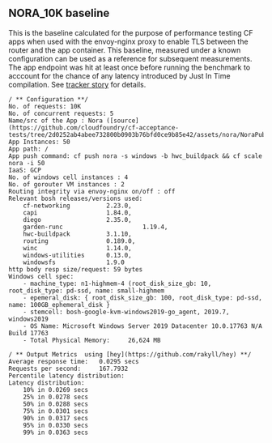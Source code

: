 ## NORA_10K baseline

This is the baseline calculated for the purpose of performance testing CF apps when used with the envoy-nginx proxy to enable TLS between the router and the app container. This baseline, measured under a known configuration can be used as a reference for subsequent measurements. The app endpoint was hit at least once before running the benchmark to acccount for the chance of any latency introduced by Just In Time compilation. See [tracker story](https://www.pivotaltracker.com/story/show/166612185) for details.

```
/ ** Configuration **/
No. of requests: 10K
No. of concurrent requests: 5
Name/src of the App : Nora ([source](https://github.com/cloudfoundry/cf-acceptance-tests/tree/2d0252ab4abee732800b0903b76bfd0ce9b85e42/assets/nora/NoraPublished))
App Instances: 50
App path: /
App push command: cf push nora -s windows -b hwc_buildpack && cf scale nora -i 50
IaaS: GCP
No. of windows cell instances : 4
No. of gorouter VM instances : 2
Routing integrity via envoy-nginx on/off : off
Relevant bosh releases/versions used:
	cf-networking          2.23.0,
	capi                   1.84.0,
	diego                  2.35.0,
	garden-runc						 1.19.4,
	hwc-buildpack          3.1.10,
	routing                0.189.0,
	winc                   1.14.0,
	windows-utilities      0.13.0,
	windowsfs              1.9.0
http body resp size/request: 59 bytes
Windows cell spec:
	- machine_type: n1-highmem-4 (root_disk_size_gb: 10, root_disk_type: pd-ssd, name: small-highmem
	- epemeral_disk: { root_disk_size_gb: 100, root_disk_type: pd-ssd, name: 100GB_ephemeral_disk }
	- stemcell: bosh-google-kvm-windows2019-go_agent, 2019.7, windows2019
	- OS Name: Microsoft Windows Server 2019 Datacenter 10.0.17763 N/A Build 17763
	- Total Physical Memory:     26,624 MB

/ ** Output Metrics  using [hey](https://github.com/rakyll/hey) **/
Average response time:   0.0295 secs
Requests per second:     167.7932
Percentile latency distribution:
Latency distribution:
	10% in 0.0269 secs
	25% in 0.0278 secs
	50% in 0.0288 secs
	75% in 0.0301 secs
	90% in 0.0317 secs
	95% in 0.0330 secs
	99% in 0.0363 secs
```
